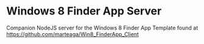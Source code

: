 Windows 8 Finder App Server
===========================

Companion NodeJS server for the Windows 8 Finder App Template found at https://github.com/marteaga/Win8_FinderApp_Client
